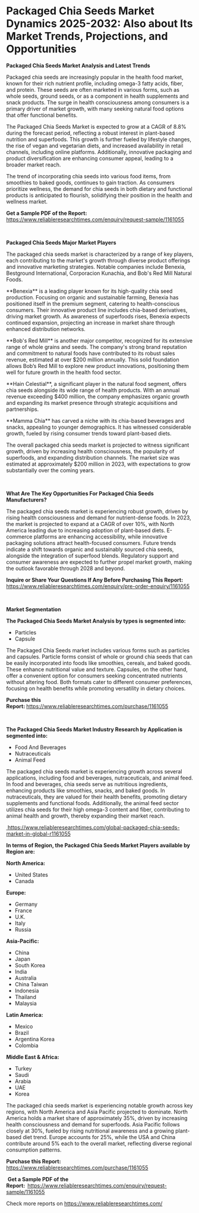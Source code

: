 <p><h1>Packaged Chia Seeds Market Dynamics 2025-2032: Also about Its Market Trends, Projections, and Opportunities</h1></p><p><strong>Packaged Chia Seeds Market Analysis and Latest Trends</strong></p>
<p><p>Packaged chia seeds are increasingly popular in the health food market, known for their rich nutrient profile, including omega-3 fatty acids, fiber, and protein. These seeds are often marketed in various forms, such as whole seeds, ground seeds, or as a component in health supplements and snack products. The surge in health consciousness among consumers is a primary driver of market growth, with many seeking natural food options that offer functional benefits.</p><p>The Packaged Chia Seeds Market is expected to grow at a CAGR of 8.8% during the forecast period, reflecting a robust interest in plant-based nutrition and superfoods. This growth is further fueled by lifestyle changes, the rise of vegan and vegetarian diets, and increased availability in retail channels, including online platforms. Additionally, innovative packaging and product diversification are enhancing consumer appeal, leading to a broader market reach. </p><p>The trend of incorporating chia seeds into various food items, from smoothies to baked goods, continues to gain traction. As consumers prioritize wellness, the demand for chia seeds in both dietary and functional products is anticipated to flourish, solidifying their position in the health and wellness market.</p></p>
<p><strong>Get a Sample PDF of the Report:&nbsp;</strong> <a href="https://www.reliableresearchtimes.com/enquiry/request-sample/1161055?utm_campaign=2644&utm_medium=2&utm_source=Github&utm_content=ia&utm_term=22032025&utm_id=packaged-chia-seeds">https://www.reliableresearchtimes.com/enquiry/request-sample/1161055</a></p>
<p>&nbsp;</p>
<p><strong>Packaged Chia Seeds Major Market Players</strong></p>
<p><p>The packaged chia seeds market is characterized by a range of key players, each contributing to the market's growth through diverse product offerings and innovative marketing strategies. Notable companies include Benexia, Bestground International, Corporacion Kunachia, and Bob's Red Mill Natural Foods.</p><p>**Benexia** is a leading player known for its high-quality chia seed production. Focusing on organic and sustainable farming, Benexia has positioned itself in the premium segment, catering to health-conscious consumers. Their innovative product line includes chia-based derivatives, driving market growth. As awareness of superfoods rises, Benexia expects continued expansion, projecting an increase in market share through enhanced distribution networks.</p><p>**Bob's Red Mill** is another major competitor, recognized for its extensive range of whole grains and seeds. The company's strong brand reputation and commitment to natural foods have contributed to its robust sales revenue, estimated at over $200 million annually. This solid foundation allows Bob’s Red Mill to explore new product innovations, positioning them well for future growth in the health food sector.</p><p>**Hain Celestial**, a significant player in the natural food segment, offers chia seeds alongside its wide range of health products. With an annual revenue exceeding $400 million, the company emphasizes organic growth and expanding its market presence through strategic acquisitions and partnerships. </p><p>**Mamma Chia** has carved a niche with its chia-based beverages and snacks, appealing to younger demographics. It has witnessed considerable growth, fueled by rising consumer trends toward plant-based diets. </p><p>The overall packaged chia seeds market is projected to witness significant growth, driven by increasing health consciousness, the popularity of superfoods, and expanding distribution channels. The market size was estimated at approximately $200 million in 2023, with expectations to grow substantially over the coming years.</p></p>
<p>&nbsp;</p>
<p><strong>What Are The Key Opportunities For Packaged Chia Seeds Manufacturers?</strong></p>
<p><p>The packaged chia seeds market is experiencing robust growth, driven by rising health consciousness and demand for nutrient-dense foods. In 2023, the market is projected to expand at a CAGR of over 10%, with North America leading due to increasing adoption of plant-based diets. E-commerce platforms are enhancing accessibility, while innovative packaging solutions attract health-focused consumers. Future trends indicate a shift towards organic and sustainably sourced chia seeds, alongside the integration of superfood blends. Regulatory support and consumer awareness are expected to further propel market growth, making the outlook favorable through 2028 and beyond.</p></p>
<p><strong>Inquire or Share Your Questions If Any Before Purchasing This Report:</strong> <a href="https://www.reliableresearchtimes.com/enquiry/pre-order-enquiry/1161055?utm_campaign=2644&utm_medium=2&utm_source=Github&utm_content=ia&utm_term=22032025&utm_id=packaged-chia-seeds">https://www.reliableresearchtimes.com/enquiry/pre-order-enquiry/1161055</a></p>
<p>&nbsp;</p>
<p><strong>Market Segmentation</strong></p>
<p><strong>The Packaged Chia Seeds Market Analysis by types is segmented into:</strong></p>
<p><ul><li>Particles</li><li>Capsule</li></ul></p>
<p><p>The Packaged Chia Seeds market includes various forms such as particles and capsules. Particle forms consist of whole or ground chia seeds that can be easily incorporated into foods like smoothies, cereals, and baked goods. These enhance nutritional value and texture. Capsules, on the other hand, offer a convenient option for consumers seeking concentrated nutrients without altering food. Both formats cater to different consumer preferences, focusing on health benefits while promoting versatility in dietary choices.</p></p>
<p><strong>Purchase this Report:&nbsp;</strong><a href="https://www.reliableresearchtimes.com/purchase/1161055?utm_campaign=2644&utm_medium=2&utm_source=Github&utm_content=ia&utm_term=22032025&utm_id=packaged-chia-seeds">https://www.reliableresearchtimes.com/purchase/1161055</a></p>
<p>&nbsp;</p>
<p><strong>The Packaged Chia Seeds Market Industry Research by Application is segmented into:</strong></p>
<p><ul><li>Food And Beverages</li><li>Nutraceuticals</li><li>Animal Feed</li></ul></p>
<p><p>The packaged chia seeds market is experiencing growth across several applications, including food and beverages, nutraceuticals, and animal feed. In food and beverages, chia seeds serve as nutritious ingredients, enhancing products like smoothies, snacks, and baked goods. In nutraceuticals, they are valued for their health benefits, promoting dietary supplements and functional foods. Additionally, the animal feed sector utilizes chia seeds for their high omega-3 content and fiber, contributing to animal health and growth, thereby expanding their market reach.</p></p>
<p><a href="https://www.reliableresearchtimes.com/global-packaged-chia-seeds-market-in-global-r1161055?utm_campaign=2644&utm_medium=2&utm_source=Github&utm_content=ia&utm_term=22032025&utm_id=packaged-chia-seeds">&nbsp;https://www.reliableresearchtimes.com/global-packaged-chia-seeds-market-in-global-r1161055</a></p>
<p><strong>In terms of Region, the Packaged Chia Seeds Market Players available by Region are:</strong></p>
<p>
    <p> <strong> North America: </strong>
        <ul>
            <li>United States</li>
            <li>Canada</li>
        </ul>
        </p> 
    <p> <strong> Europe: </strong>
        <ul>
            <li>Germany</li>
            <li>France</li>
            <li>U.K.</li>
            <li>Italy</li>
            <li>Russia</li>
        </ul>
        </p> 
    <p> <strong> Asia-Pacific: </strong>
        <ul>
            <li>China</li>
            <li>Japan</li>
            <li>South Korea</li>
            <li>India</li>
            <li>Australia</li>
            <li>China Taiwan</li>
            <li>Indonesia</li>
            <li>Thailand</li>
            <li>Malaysia</li>
        </ul>
        </p> 
    <p> <strong> Latin America: </strong>
        <ul>
            <li>Mexico</li>
            <li>Brazil</li>
            <li>Argentina Korea</li>
            <li>Colombia</li>
        </ul>
        </p> 
    <p> <strong> Middle East & Africa: </strong>
        <ul>
            <li>Turkey</li>
            <li>Saudi</li>
            <li>Arabia</li>
            <li>UAE</li>
            <li>Korea</li>
        </ul>
    </p>
    </p>
<p><p>The packaged chia seeds market is experiencing notable growth across key regions, with North America and Asia Pacific projected to dominate. North America holds a market share of approximately 35%, driven by increasing health consciousness and demand for superfoods. Asia Pacific follows closely at 30%, fueled by rising nutritional awareness and a growing plant-based diet trend. Europe accounts for 25%, while the USA and China contribute around 5% each to the overall market, reflecting diverse regional consumption patterns.</p></p>
<p><strong>Purchase this Report: </strong><a href="https://www.reliableresearchtimes.com/purchase/1161055?utm_campaign=2644&utm_medium=2&utm_source=Github&utm_content=ia&utm_term=22032025&utm_id=packaged-chia-seeds">https://www.reliableresearchtimes.com/purchase/1161055</a></p>
<p>&nbsp;<strong>Get a Sample PDF of the Report:&nbsp;&nbsp;</strong><a href="https://www.reliableresearchtimes.com/enquiry/request-sample/1161055?utm_campaign=2644&utm_medium=2&utm_source=Github&utm_content=ia&utm_term=22032025&utm_id=packaged-chia-seeds">https://www.reliableresearchtimes.com/enquiry/request-sample/1161055</a></p>
<p><strong></strong></p>
<p>Check more reports on <a href="https://www.reliableresearchtimes.com/?utm_campaign=2644&utm_medium=2&utm_source=Github&utm_content=ia&utm_term=22032025&utm_id=packaged-chia-seeds">https://www.reliableresearchtimes.com/</a></p>